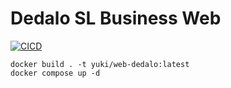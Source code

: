 # Dedalo SL Business Web
[![CICD](https://github.com/Yukics/web-dedalo/actions/workflows/main.yaml/badge.svg)](https://github.com/Yukics/web-dedalo/actions/workflows/main.yaml)

```shell
docker build . -t yuki/web-dedalo:latest
docker compose up -d
```

